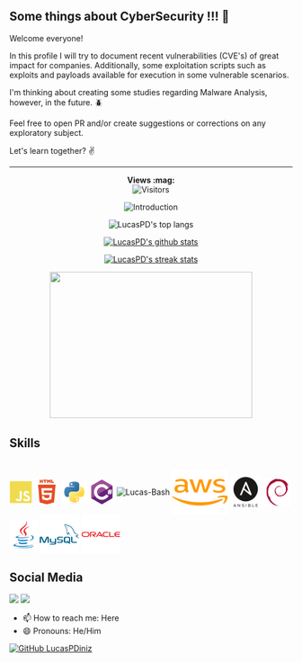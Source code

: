 ## Some things about CyberSecurity !!! :metal:

Welcome everyone!

In this profile I will try to document recent vulnerabilities (CVE's) of great impact for companies. Additionally, some exploitation scripts such as exploits and payloads available for execution in some vulnerable scenarios.

I'm thinking about creating some studies regarding Malware Analysis, however, in the future. :beetle:

Feel free to open PR and/or create suggestions or corrections on any exploratory subject.

Let's learn together? :v:

---

<p align="center">
  <strong>Views :mag:</strong>
  <br>
  <img src="https://profile-counter.glitch.me/lucaspd777/count.svg" alt="Visitors">
</p>

<p align="center">
  <img src="https://readme-typing-svg.herokuapp.com/?font=JetBrains+Mono&duration=5000&color=00FF00&center=true&vCenter=true&lines=root@nasa.gov:~%23%20rm%20-rf%20/" alt="Introduction">
</p>

<p align="center">
  <img src="https://github-readme-stats.vercel.app/api/top-langs/?username=LucasPDiniz&layout=compact&theme=dark" alt="LucasPD's top langs">
</p>

<p align="center">
  <a href="https://github.com/anuraghazra/github-readme-stats">
    <img src="https://github-readme-stats.vercel.app/api?username=LucasPDiniz&show_icons=true&theme=dark#gh-dark-mode-only" alt="LucasPD's github stats">
  </a>
</p>

<p align="center">
  <a href="https://github.com/anuraghazra/github-readme-stats">
    <img src="https://streak-stats.demolab.com?user=lucaspdiniz&theme=dark&card_width=450" alt="LucasPD's streak stats">
  </a>
</p>

<p align="center">
  <img width="360" height="260" src="https://blog.explicae.com.br/wp-content/uploads/2018/08/MATERIAS-ESTUDO-ENEM-VESTIBULAR.gif">
</p>

## Skills

</div>
<div style="display: inline_block"><br>
  <img align="center" alt="Lucas-Js" height="40" width="40" src="https://raw.githubusercontent.com/devicons/devicon/master/icons/javascript/javascript-plain.svg">
  <img align="center" alt="Lucas-HTML" height="45" width="45" src="https://raw.githubusercontent.com/devicons/devicon/master/icons/html5/html5-plain-wordmark.svg">
  <img align="center" alt="Lucas-Python" height="45" width="45" src="https://raw.githubusercontent.com/devicons/devicon/master/icons/python/python-original.svg">
  <img align="center" alt="Lucas-Csharp" height="45" width="45" src="https://raw.githubusercontent.com/devicons/devicon/master/icons/csharp/csharp-original.svg">
  <img align="center" alt="Lucas-Bash" height="45" width="45" src="https://cdn3.iconfinder.com/data/icons/blue-ulitto/128/Developer_files_Bash_Shell_Script-512.png">
  <img align="center" alt="Lucas-AWS" height="80" width="100" src="https://raw.githubusercontent.com/devicons/devicon/master/icons/amazonwebservices/amazonwebservices-plain-wordmark.svg">
  <img align="center" alt="Lucas-Ansible" height="55" width="55" src="https://raw.githubusercontent.com/devicons/devicon/master/icons/ansible/ansible-plain-wordmark.svg">
  <img align="center" alt="Lucas-Debian" height="50" width="50" src="https://raw.githubusercontent.com/devicons/devicon/master/icons/debian/debian-original.svg">
  <img align="center" alt="Lucas-Java" height="50" width="50" src="https://raw.githubusercontent.com/devicons/devicon/master/icons/java/java-original.svg">
  <img align="center" alt="Lucas-Mysql" height="70" width="70" src="https://raw.githubusercontent.com/devicons/devicon/master/icons/mysql/mysql-plain-wordmark.svg">
  <img align="center" alt="Lucas-Oracle" height="70" width="70" src="https://raw.githubusercontent.com/devicons/devicon/master/icons/oracle/oracle-original.svg">
  


## Social Media

  <div> 
<a href="https://instagram.com/lucaspagliucaa" target="_blank"><img src="https://img.shields.io/badge/-Instagram-%23E4405F?style=for-the-badge&logo=instagram&logoColor=white" target="_blank"></a>
      <a href="https://br.linkedin.com/in/lucas-pagliuca-diniz" target="_blank"><img src="https://img.shields.io/badge/-LinkedIn-%230077B5?style=for-the-badge&logo=linkedin&logoColor=white" target="_blank"></a> 
 	</a> 
</div>
  
- 📫 How to reach me: Here
- 😄 Pronouns: He/Him
  
[![GitHub LucasPDiniz](https://img.shields.io/github/followers/LucasPDiniz?label=follow&style=social)](https://github.com/LucasPDiniz)
